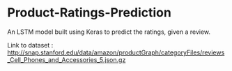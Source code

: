 # Product-Ratings-Prediction
An LSTM model built using Keras to predict the ratings, given a review. 

Link to dataset : http://snap.stanford.edu/data/amazon/productGraph/categoryFiles/reviews_Cell_Phones_and_Accessories_5.json.gz
